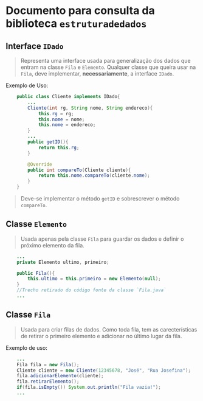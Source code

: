 # Documento para consulta da biblioteca `estruturadedados`

## Interface `IDado`

>Representa uma interface usada para generalização dos dados que entram na classe `Fila` e `Elemento`. Qualquer classe que queira usar na `Fila`, deve implementar, **necessariamente**, a interface `IDado`.

Exemplo de Uso:

```java
    public class Cliente implements IDado{
        ...
        Cliente(int rg, String nome, String endereco){
            this.rg = rg;
            this.nome = nome;
            this.nome = endereco;
        }
        ...
        public getID(){
            return this.rg;
        }

        @Override
        public int compareTo(Cliente cliente){
            return this.nome.compareTo(cliente.nome);
        }
    }
```

>Deve-se implementar o método `getID` e sobrescrever o método `compareTo`.

## Classe `Elemento`

>Usada apenas pela classe `Fila` para guardar os dados e definir o próximo elemento da fila.

```java
    ...
    private Elemento ultimo, primeiro;

    public Fila(){
        this.ultimo = this.primeiro = new Elemento(null);
    }
    //Trecho retirado do código fonte da classe `Fila.java`
    ...
```

## Classe `Fila`

>Usada para criar filas de dados. Como toda fila, tem as carecterísticas de retirar o primeiro elemento e adicionar no último lugar da fila.

Exemplo de uso:

```java
    ...
    Fila fila = new Fila();
    Cliente cliente = new Cliente(12345678, "José", "Rua Josefina");
    fila.adicionarElemento(cliente);
    fila.retirarElemento();
    if(fila.isEmpty()) System.out.println("Fila vazia!");
    ...
```
